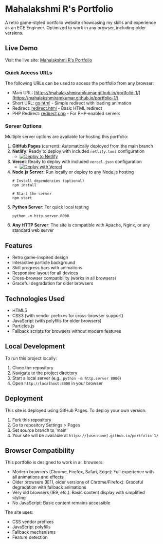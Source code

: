 # Mahalakshmi R's Portfolio

A retro game-styled portfolio website showcasing my skills and experience as an ECE Engineer. Optimized to work in any browser, including older versions.

## Live Demo

Visit the live site: [Mahalakshmi R's Portfolio](https://mahalakshmiramkumar.github.io/portfolio-1/)

### Quick Access URLs

The following URLs can be used to access the portfolio from any browser:

- Main URL: [https://mahalakshmiramkumar.github.io/portfolio-1/](https://mahalakshmiramkumar.github.io/portfolio-1/)
- Short URL: [go.html](https://mahalakshmiramkumar.github.io/portfolio-1/go.html) - Simple redirect with loading animation
- Redirect: [redirect.html](https://mahalakshmiramkumar.github.io/portfolio-1/redirect.html) - Basic HTML redirect
- PHP Redirect: [redirect.php](https://mahalakshmiramkumar.github.io/portfolio-1/redirect.php) - For PHP-enabled servers

### Server Options

Multiple server options are available for hosting this portfolio:

1. **GitHub Pages** (current): Automatically deployed from the main branch
2. **Netlify**: Ready to deploy with included `netlify.toml` configuration
   - [![Deploy to Netlify](https://www.netlify.com/img/deploy/button.svg)](https://app.netlify.com/start/deploy?repository=https://github.com/mahalakshmiramkumar/portfolio-1)
3. **Vercel**: Ready to deploy with included `vercel.json` configuration
   - [![Deploy with Vercel](https://vercel.com/button)](https://vercel.com/new/clone?repository-url=https://github.com/mahalakshmiramkumar/portfolio-1)
4. **Node.js Server**: Run locally or deploy to any Node.js hosting
   ```
   # Install dependencies (optional)
   npm install
   
   # Start the server
   npm start
   ```
5. **Python Server**: For quick local testing
   ```
   python -m http.server 8000
   ```
6. **Any HTTP Server**: The site is compatible with Apache, Nginx, or any standard web server

## Features

- Retro game-inspired design
- Interactive particle background
- Skill progress bars with animations
- Responsive layout for all devices
- Cross-browser compatibility (works in all browsers)
- Graceful degradation for older browsers

## Technologies Used

- HTML5
- CSS3 (with vendor prefixes for cross-browser support)
- JavaScript (with polyfills for older browsers)
- Particles.js
- Fallback scripts for browsers without modern features

## Local Development

To run this project locally:

1. Clone the repository
2. Navigate to the project directory
3. Start a local server (e.g., `python -m http.server 8000`)
4. Open `http://localhost:8000` in your browser

## Deployment

This site is deployed using GitHub Pages. To deploy your own version:

1. Fork this repository
2. Go to repository Settings > Pages
3. Set source branch to 'main'
4. Your site will be available at `https://[username].github.io/portfolio-1/`

## Browser Compatibility

This portfolio is designed to work in all browsers:

- Modern browsers (Chrome, Firefox, Safari, Edge): Full experience with all animations and effects
- Older browsers (IE11, older versions of Chrome/Firefox): Graceful degradation with fallback animations
- Very old browsers (IE9, etc.): Basic content display with simplified styling
- No JavaScript: Basic content remains accessible

The site uses:
- CSS vendor prefixes
- JavaScript polyfills
- Fallback mechanisms
- Feature detection